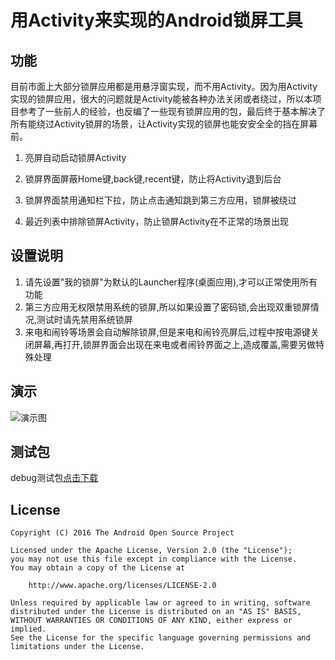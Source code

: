 # 用Activity来实现的Android锁屏工具

## 功能

目前市面上大部分锁屏应用都是用悬浮窗实现，而不用Activity。因为用Activity实现的锁屏应用，很大的问题就是Activity能被各种办法关闭或者绕过，所以本项目参考了一些前人的经验，也反编了一些现有锁屏应用的包，最后终于基本解决了所有能绕过Activity锁屏的场景，让Activity实现的锁屏也能安安全全的挡在屏幕前。

1. 亮屏自动启动锁屏Activity

2. 锁屏界面屏蔽Home键,back键,recent键，防止将Activity退到后台

3. 锁屏界面禁用通知栏下拉，防止点击通知跳到第三方应用，锁屏被绕过

4. 最近列表中排除锁屏Activity，防止锁屏Activity在不正常的场景出现

## 设置说明

1. 请先设置"我的锁屏"为默认的Launcher程序(桌面应用),才可以正常使用所有功能
2. 第三方应用无权限禁用系统的锁屏,所以如果设置了密码锁,会出现双重锁屏情况,测试时请先禁用系统锁屏
3. 来电和闹铃等场景会自动解除锁屏,但是来电和闹铃亮屏后,过程中按电源键关闭屏幕,再打开,锁屏界面会出现在来电或者闹铃界面之上,造成覆盖,需要另做特殊处理
## 演示
![演示图](http://www.lizhengxian.top/LockActivity/debug_apk/lock_activity.gif)

## 测试包

debug测试包[点击下载](http://www.lizhengxian.top/LockActivity/debug_apk/app-debug.apk)

## License

    Copyright (C) 2016 The Android Open Source Project

    Licensed under the Apache License, Version 2.0 (the "License");
    you may not use this file except in compliance with the License.
    You may obtain a copy of the License at

        http://www.apache.org/licenses/LICENSE-2.0

    Unless required by applicable law or agreed to in writing, software
    distributed under the License is distributed on an "AS IS" BASIS,
    WITHOUT WARRANTIES OR CONDITIONS OF ANY KIND, either express or implied.
    See the License for the specific language governing permissions and
    limitations under the License.
